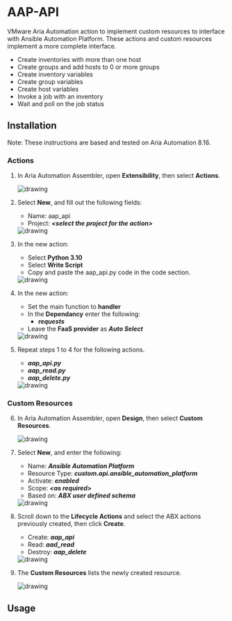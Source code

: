 # AAP-API
VMware Aria Automation action to implement custom resources to interface with Ansible Automation Platform. These actions and custom resources implement a more complete interface. 

- Create inventories with more than one host
- Create groups and add hosts to 0 or more groups
- Create inventory variables
- Create group variables
- Create host variables
- Invoke a job with an inventory
- Wait and poll on the job status

## Installation

Note: These instructions are based and tested on Aria Automation 8.16. 

### Actions

1. In Aria Automation Assembler, open **Extensibility**, then select **Actions**.

   <img src="./assets/images/aap_api_install_01.png" alt="drawing"/>


2. Select **New**, and fill out the following fields:
   * Name: aap_api
   * Project: ***\<select the project for the action\>***

   <img src="./assets/images/aap_api_install_02.png" alt="drawing"/>
   

3. In the new action:
   * Select **Python 3.10**
   * Select **Write Script**
   * Copy and paste the aap_api.py code in the code section.

   <img src="./assets/images/aap_api_install_03.png" alt="drawing"/>
  

4. In the new action:
   * Set the main function to **handler** 
   * In the **Dependancy** enter the following:
     * ***requests***
   * Leave the **FaaS provider** as ***Auto Select*** 

   <img src="./assets/images/aap_api_install_04.png" alt="drawing"/>
   

5. Repeat steps 1 to 4 for the following actions. 
   * ***aap_api.py***
   * ***aap_read.py***
   * ***aap_delete.py***
   
   <img src="./assets/images/aap_api_install_05.png" alt="drawing"/>


### Custom Resources

6. In Aria Automation Assembler, open **Design**, then select **Custom Resources**. 

   <img src="./assets/images/aap_api_install_06.png" alt="drawing"/>


7. Select **New**, and enter the following:
   * Name: ***Ansible Automation Platform*** 
   * Resource Type: ***custom.api.ansible_automation_platform***
   * Activate: ***enabled***
   * Scope: ***\<as required\>***
   * Based on: ***ABX user defined schema***
   
   <img src="./assets/images/aap_api_install_07.png" alt="drawing"/>


8. Scroll down to the **Lifecycle Actions** and select the ABX actions previously created, then click **Create**.
   * Create: ***aap_api***
   * Read: ***aad_read***
   * Destroy: ***aap_delete***
   
   <img src="./assets/images/aap_api_install_08.png" alt="drawing"/>


9.  The **Custom Resources** lists the newly created resource.
   
    <img src="./assets/images/aap_api_install_09.png" alt="drawing"/>

## Usage
